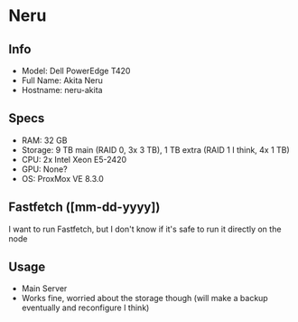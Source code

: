 # Neru
## Info
- Model: Dell PowerEdge T420
- Full Name: Akita Neru
- Hostname: neru-akita

## Specs
- RAM: 32 GB
- Storage: 9 TB main (RAID 0, 3x 3 TB), 1 TB extra (RAID 1 I think, 4x 1 TB)
- CPU: 2x Intel Xeon E5-2420
- GPU: None?
- OS: ProxMox VE 8.3.0

## Fastfetch ([mm-dd-yyyy])
I want to run Fastfetch, but I don't know if it's safe to run it directly on the node

## Usage
- Main Server
- Works fine, worried about the storage though (will make a backup eventually and reconfigure I think)